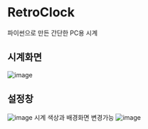 # RetroClock
파이썬으로 만든 간단한 PC용 시계

## 시계화면
![image](https://github.com/maskelog/RetroClock/assets/30742914/17e507f7-aca1-4557-a67e-601c2eefe9aa)

## 설정창
![image](https://github.com/maskelog/RetroClock/assets/30742914/3172e360-e8bd-4629-8652-5f5b5559587e)
시계 색상과 배경화면 변경가능
![image](https://github.com/maskelog/RetroClock/assets/30742914/d8a3fa1c-aed6-4801-82a4-5b5f5004478f)
